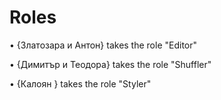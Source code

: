 # Roles
•	{Златозара и Антон} takes the role "Editor"  

•	{Димитър и Теодора} takes the role "Shuffler"  

•	{Калоян } takes the role "Styler"



